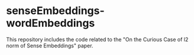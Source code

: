 # senseEmbeddings-wordEmbeddings
This repository includes the code related to the "On the Curious Case of l2 norm of Sense Embeddings" paper.
